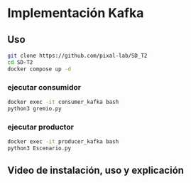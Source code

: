 # Implementación Kafka

## Uso 
```sh
git clone https://github.com/pixal-lab/SD_T2
cd SD-T2
docker compose up -d
```

### ejecutar consumidor

```sh
docker exec -it consumer_kafka bash
python3 gremio.py
```

### ejecutar productor

```sh
docker exec -it producer_kafka bash
python3 Escenario.py
```

## Video de instalación, uso y explicación


